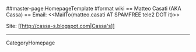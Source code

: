 ##master-page:HomepageTemplate
#format wiki
== Matteo Casati (AKA Cassa) ==
Email: <<MailTo(matteo.casati AT SPAMFREE tele2 DOT it)>>

Site:  [[http://cassa-s.blogspot.com|Cassa's]]

----
 CategoryHomepage
